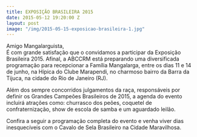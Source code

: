 ```yaml
---
title: EXPOSIÇÃO BRASILEIRA 2015
date: 2015-05-12 19:20:00 Z
layout: post
image: "/img/2015-05-15-exposicao-brasileira-1.jpg"
---
```


Amigo Mangalarguista,
<br>
É com grande satisfação que o convidamos a participar da Exposição Brasileira 2015. Afinal, a ABCCRM está preparando uma diversificada programação para recepcionar a Família Mangalarga, entre os dias 11 e 14 de junho, na Hípica do Clube Marapendi, no charmoso bairro da Barra da Tijuca, na cidade do Rio de Janeiro (RJ).

<!-- more -->

Além dos sempre concorridos julgamentos da raça, responsáveis por definir os Grandes Campeões Brasileiros de 2015, a agenda do evento incluirá atrações como: churrasco dos peões, coquetel de confraternização, show de escola de samba e um aguardado leilão.

Confira a seguir a programação completa do evento e venha viver dias inesquecíveis com o Cavalo de Sela Brasileiro na Cidade Maravilhosa.

<img class="photos-thumb" src="{{site.baseurl}}/img/2015-05-15-exposicao-brasileira-1.jpg" alt="">
<img class="photos-thumb" src="{{site.baseurl}}/img/2015-05-15-exposicao-brasileira-2.jpg" alt="">
<img class="photos-thumb" src="{{site.baseurl}}/img/2015-05-15-exposicao-brasileira-3.jpg" alt="">
